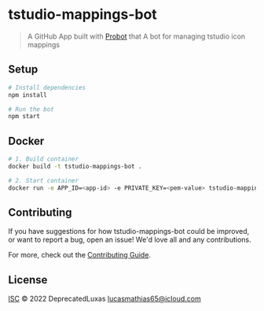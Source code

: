 # tstudio-mappings-bot

> A GitHub App built with [Probot](https://github.com/probot/probot) that A bot for managing tstudio icon mappings

## Setup

```sh
# Install dependencies
npm install

# Run the bot
npm start
```

## Docker

```sh
# 1. Build container
docker build -t tstudio-mappings-bot .

# 2. Start container
docker run -e APP_ID=<app-id> -e PRIVATE_KEY=<pem-value> tstudio-mappings-bot
```

## Contributing

If you have suggestions for how tstudio-mappings-bot could be improved, or want to report a bug, open an issue! We'd love all and any contributions.

For more, check out the [Contributing Guide](CONTRIBUTING.md).

## License

[ISC](LICENSE) © 2022 DeprecatedLuxas <lucasmathias65@icloud.com>
